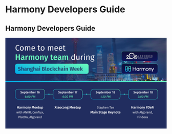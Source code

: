 # Harmony Developers Guide

## Harmony Developers Guide

![Harmony in Shanghai](.gitbook/assets/shanghaiblockchainweek.jpg)

